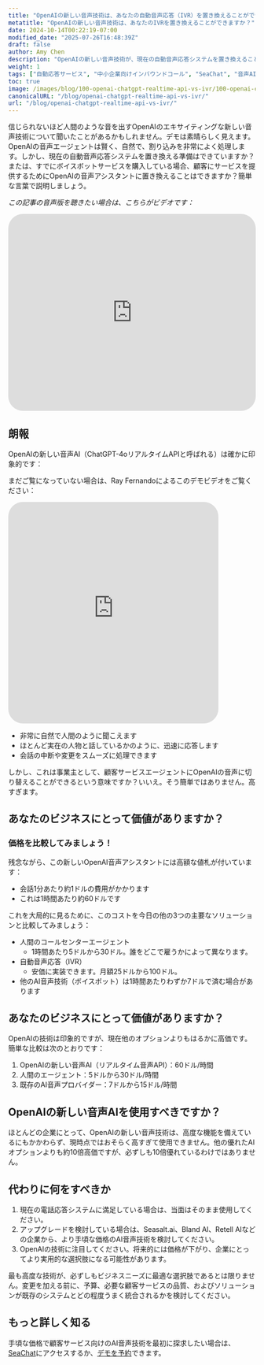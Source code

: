```yaml
---
title: "OpenAIの新しい音声技術は、あなたの自動音声応答（IVR）を置き換えることができますか？"
metatitle: "OpenAIの新しい音声技術は、あなたのIVRを置き換えることができますか？"
date: 2024-10-14T00:22:19-07:00
modified_date: "2025-07-26T16:48:39Z"
draft: false
author: Amy Chen
description: "OpenAIの新しい音声技術が、現在の自動音声応答システムを置き換えることができるかどうかを探ります。"
weight: 1
tags: ["自動応答サービス", "中小企業向けインバウンドコール", "SeaChat", "音声AI"]
toc: true
image: /images/blog/100-openai-chatgpt-realtime-api-vs-ivr/100-openai-chatgpt-realtime-api-vs-ivr.png
canonicalURL: "/blog/openai-chatgpt-realtime-api-vs-ivr/"
url: "/blog/openai-chatgpt-realtime-api-vs-ivr/"
---
```


信じられないほど人間のような音を出すOpenAIのエキサイティングな新しい音声技術について聞いたことがあるかもしれません。デモは素晴らしく見えます。OpenAIの音声エージェントは賢く、自然で、割り込みを非常によく処理します。しかし、現在の自動音声応答システムを置き換える準備はできていますか？または、すでにボイスボットサービスを購入している場合、顧客にサービスを提供するためにOpenAIの音声アシスタントに置き換えることはできますか？簡単な言葉で説明しましょう。

*この記事の音声版を聴きたい場合は、こちらがビデオです：*

<iframe width="100%" height="400" src="https://www.youtube.com/embed/?v=DgX6F711ceA&list=PL8K7_LTqly46agqJW2quG5Vsylt5os1Al" title="YouTube video player" frameborder="0" allow="accelerometer; autoplay; clipboard-write; encrypted-media; gyroscope; picture-in-picture" allowfullscreen style="border-radius: 30px;"></iframe>

## 朗報

OpenAIの新しい音声AI（ChatGPT-4oリアルタイムAPIと呼ばれる）は確かに印象的です：

まだご覧になっていない場合は、Ray Fernandoによるこのデモビデオをご覧ください：

<iframe width="85%" height="450px" src="https://www.youtube.com/embed/M8-bsaaLLyg" title="Live: OpenAI 2024 Realtime Voice API Demo - Dev Day Exclusive" frameborder="0" allow="accelerometer; autoplay; clipboard-write; encrypted-media; gyroscope; picture-in-picture" allowfullscreen style="border-radius: 30px;"></iframe>

- 非常に自然で人間のように聞こえます
- ほとんど実在の人物と話しているかのように、迅速に応答します
- 会話の中断や変更をスムーズに処理できます

しかし、これは事業主として、顧客サービスエージェントにOpenAIの音声に切り替えることができるという意味ですか？いいえ。そう簡単ではありません。高すぎます。

## あなたのビジネスにとって価値がありますか？
### 価格を比較してみましょう！

残念ながら、この新しいOpenAI音声アシスタントには高額な値札が付いています：

- 会話1分あたり約1ドルの費用がかかります
- これは1時間あたり約60ドルです

これを大局的に見るために、このコストを今日の他の3つの主要なソリューションと比較してみましょう：

- 人間のコールセンターエージェント
  - 1時間あたり5ドルから30ドル。誰をどこで雇うかによって異なります。
- 自動音声応答（IVR）
  - 安価に実装できます。月額25ドルから100ドル。
- 他のAI音声技術（ボイスボット）は1時間あたりわずか7ドルで済む場合があります

## あなたのビジネスにとって価値がありますか？

OpenAIの技術は印象的ですが、現在他のオプションよりもはるかに高価です。簡単な比較は次のとおりです：

1. OpenAIの新しい音声AI（リアルタイム音声API）：60ドル/時間
2. 人間のエージェント：5ドルから30ドル/時間
3. 既存のAI音声プロバイダー：7ドルから15ドル/時間

## OpenAIの新しい音声AIを使用すべきですか？

ほとんどの企業にとって、OpenAIの新しい音声技術は、高度な機能を備えているにもかかわらず、現時点ではおそらく高すぎて使用できません。他の優れたAIオプションよりも約10倍高価ですが、必ずしも10倍優れているわけではありません。

## 代わりに何をすべきか

1. 現在の電話応答システムに満足している場合は、当面はそのまま使用してください。
2. アップグレードを検討している場合は、Seasalt.ai、Bland AI、Retell AIなどの企業から、より手頃な価格のAI音声技術を検討してください。
3. OpenAIの技術に注目してください。将来的には価格が下がり、企業にとってより実用的な選択肢になる可能性があります。

最も高度な技術が、必ずしもビジネスニーズに最適な選択肢であるとは限りません。変更を加える前に、予算、必要な顧客サービスの品質、およびソリューションが既存のシステムとどの程度うまく統合されるかを検討してください。

## もっと詳しく知る
手頃な価格で顧客サービス向けのAI音声技術を最初に探求したい場合は、[SeaChat](https://chat.seasalt.ai/?utm_source=blog/)にアクセスするか、[デモを予約](https://meetings.hubspot.com/seasalt-ai/seasalt-meeting)できます。
